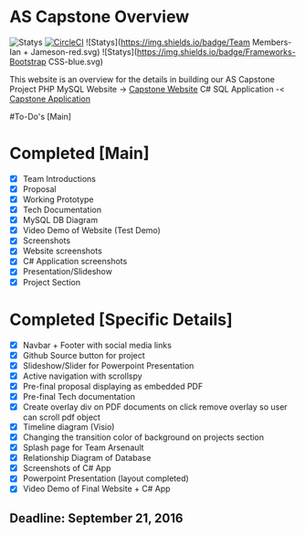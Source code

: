 # AS Capstone Overview

![Statys](https://img.shields.io/badge/Complete-100%25-orange.svg) [![CircleCI](https://img.shields.io/circleci/project/BrightFlair/PHP.Gt.svg?maxAge=2592000?style=flat-square)]()
![Statys](https://img.shields.io/badge/Team Members-Ian + Jameson-red.svg)
![Statys](https://img.shields.io/badge/Frameworks-Bootstrap CSS-blue.svg)


This website is an overview for the details in building our AS Capstone Project 
PHP MySQL Website -> [Capstone Website](https://github.com/GorgonsMaze/ASCapstoneProject)
C# SQL Application -< [Capstone Application](https://github.com/OverlordZoltron/CapstoneProjectCSharp)

#To-Do's [Main] 


# Completed [Main]
- [x] Team Introductions
- [x] Proposal
- [x] Working Prototype
- [x] Tech Documentation
- [x] MySQL DB Diagram
- [x] Video Demo of Website (Test Demo)
- [x] Screenshots 
 - [x] Website screenshots
 - [x] C# Application screenshots
- [x] Presentation/Slideshow
- [x] Project Section

# Completed [Specific Details]
- [x] Navbar + Footer with social media links
- [x] Github Source button for project
- [x] Slideshow/Slider for Powerpoint Presentation
- [x] Active navigation with scrollspy
- [x] Pre-final proposal displaying as embedded PDF
- [x] Pre-final Tech documentation
- [x] Create overlay div on PDF documents on click remove overlay so user can scroll pdf object
- [x] Timeline diagram (Visio)
- [x] Changing the transition color of background on projects section
- [x] Splash page for Team Arsenault
- [x] Relationship Diagram of Database
- [x] Screenshots of C# App
- [x] Powerpoint Presentation (layout completed)
- [x] Video Demo of Final Website + C# App

## Deadline: September 21, 2016
